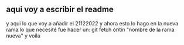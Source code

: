 ## aqui voy a escribir el readme
y aqui lo que voy a añadir el 21122022
y ahora esto lo hago en la nueva rama lo que necesité fue hacer un:
git fetch oritin "nombre de la rama nueva" y voila
